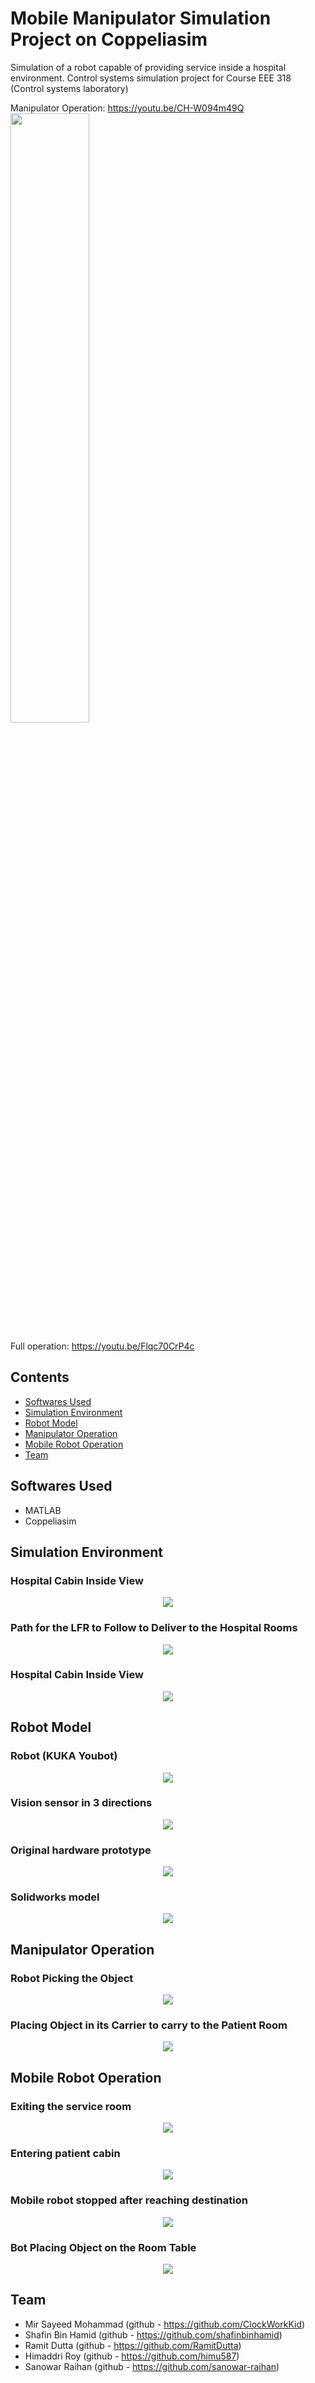 # Mobile Manipulator Simulation Project on Coppeliasim
Simulation of a robot capable of providing service inside a hospital environment.
Control systems simulation project for Course EEE 318 (Control systems laboratory)

Manipulator Operation: https://youtu.be/CH-W094m49Q
[<img src="https://i.ytimg.com/vi/CH-W094m49Q/maxresdefault.jpg" width="50%">](https://youtu.be/CH-W094m49Q "Now in Android: 55")


Full operation: https://youtu.be/Flqc70CrP4c

## Contents
- [Softwares Used](#softwares-used)
- [Simulation Environment](#simulation-environment)
- [Robot Model](#robot-model)
- [Manipulator Operation](#manipulator-operation)
- [Mobile Robot Operation](#mobile-robot-operation)
- [Team](#team)

## Softwares Used
 - MATLAB
 - Coppeliasim

## Simulation Environment

### Hospital Cabin Inside View

<p align="center">
  <img src="https://github.com/ClockWorkKid/Mobile-Manipulator-Coppeliasim/blob/main/Figures/Hospital%20Cabin%20Inside%20View.png" >
</p>

### Path for the LFR to Follow to Deliver to the Hospital Rooms
<p align="center">
  <img src="https://github.com/ClockWorkKid/Mobile-Manipulator-Coppeliasim/blob/main/Figures/Path%20for%20the%20LFR%20to%20Follow.png">
</p>

### Hospital Cabin Inside View 

<p align="center">
  <img src="https://github.com/ClockWorkKid/Mobile-Manipulator-Coppeliasim/blob/main/Figures/Hospital%20Cabin%20Inside%20View.png">
</p>

## Robot Model

### Robot (KUKA Youbot) 

<p align="center">
  <img src="https://github.com/ClockWorkKid/Mobile-Manipulator-Coppeliasim/blob/main/Figures/Robot%20(KUKA%20Youbot).jpg">
</p>

### Vision sensor in 3 directions

<p align="center">
  <img src="https://github.com/ClockWorkKid/Mobile-Manipulator-Coppeliasim/blob/main/Figures/Vision%20sensor%20in%203%20directions.png">
</p>

### Original hardware prototype

<p align="center">
  <img src="https://github.com/ClockWorkKid/Mobile-Manipulator-Coppeliasim/blob/main/Figures/Original%20hardware%20prototype.jpg">
</p>

### Solidworks model

<p align="center">
  <img src="https://github.com/ClockWorkKid/Mobile-Manipulator-Coppeliasim/blob/main/Figures/Solidworks_model.jpg">
</p>


## Manipulator Operation


### Robot Picking the Object

<p align="center">
  <img src="https://github.com/ClockWorkKid/Mobile-Manipulator-Coppeliasim/blob/main/Figures/Robot%20Picking%20the%20Object.png">
</p>

### Placing Object in its Carrier to carry to the Patient Room

<p align="center">
  <img src="https://github.com/ClockWorkKid/Mobile-Manipulator-Coppeliasim/blob/main/Figures/Placing%20Object%20in%20its%20Carrier.png">
</p>

## Mobile Robot Operation



### Exiting the service room

<p align="center">
  <img src="https://github.com/ClockWorkKid/Mobile-Manipulator-Coppeliasim/blob/main/Figures/Exiting%20the%20service%20room.png">
</p>

### Entering patient cabin

<p align="center">
  <img src="https://github.com/ClockWorkKid/Mobile-Manipulator-Coppeliasim/blob/main/Figures/Entering%20patient%20cabin.jpg">
</p>

### Mobile robot stopped after reaching destination

<p align="center">
  <img src="https://github.com/ClockWorkKid/Mobile-Manipulator-Coppeliasim/blob/main/Figures/Mobile%20robot%20stopped%20after%20reaching%20destination.png">
</p>

### Bot Placing Object on the Room Table

<p align="center">
  <img src="https://github.com/ClockWorkKid/Mobile-Manipulator-Coppeliasim/blob/main/Figures/Bot%20Placing%20Object%20on%20the%20Room%20Table.png">
</p>





## Team

- Mir Sayeed Mohammad (github - https://github.com/ClockWorkKid)
- Shafin Bin Hamid (github - https://github.com/shafinbinhamid)
- Ramit Dutta (github - https://github.com/RamitDutta)
- Himaddri Roy (github - https://github.com/himu587)
- Sanowar Raihan (github - https://github.com/sanowar-raihan)
